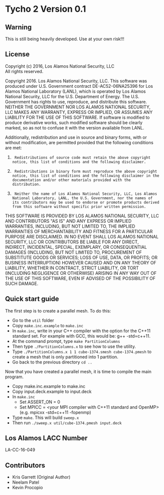 # Tycho 2 Version 0.1


## Warning
This is still being heavily developed.
Use at your own risk!!!


## License
Copyright (c) 2016, Los Alamos National Security, LLC  
All rights reserved.

Copyright 2016. Los Alamos National Security, LLC. This software was produced under U.S. Government contract DE-AC52-06NA25396 for Los Alamos National Laboratory (LANL), which is operated by Los Alamos National Security, LLC for the U.S. Department of Energy. The U.S. Government has rights to use, reproduce, and distribute this software.  NEITHER THE GOVERNMENT NOR LOS ALAMOS NATIONAL SECURITY, LLC MAKES ANY WARRANTY, EXPRESS OR IMPLIED, OR ASSUMES ANY LIABILITY FOR THE USE OF THIS SOFTWARE.  If software is modified to produce derivative works, such modified software should be clearly marked, so as not to confuse it with the version available from LANL.

Additionally, redistribution and use in source and binary forms, with or without modification, are permitted provided that the following conditions are met:  
1.      Redistributions of source code must retain the above copyright notice, this list of conditions and the following disclaimer.  
2.      Redistributions in binary form must reproduce the above copyright notice, this list of conditions and the following disclaimer in the documentation and/or other materials provided with the distribution.  
3.      Neither the name of Los Alamos National Security, LLC, Los Alamos National Laboratory, LANL, the U.S. Government, nor the names of its contributors may be used to endorse or promote products derived from this software without specific prior written permission.

THIS SOFTWARE IS PROVIDED BY LOS ALAMOS NATIONAL SECURITY, LLC AND CONTRIBUTORS "AS IS" AND ANY EXPRESS OR IMPLIED WARRANTIES, INCLUDING, BUT NOT LIMITED TO, THE IMPLIED WARRANTIES OF MERCHANTABILITY AND FITNESS FOR A PARTICULAR PURPOSE ARE DISCLAIMED. IN NO EVENT SHALL LOS ALAMOS NATIONAL SECURITY, LLC OR CONTRIBUTORS BE LIABLE FOR ANY DIRECT, INDIRECT, INCIDENTAL, SPECIAL, EXEMPLARY, OR CONSEQUENTIAL DAMAGES (INCLUDING, BUT NOT LIMITED TO, PROCUREMENT OF SUBSTITUTE GOODS OR SERVICES; LOSS OF USE, DATA, OR PROFITS; OR BUSINESS INTERRUPTION) HOWEVER CAUSED AND ON ANY THEORY OF LIABILITY, WHETHER IN CONTRACT, STRICT LIABILITY, OR TORT (INCLUDING NEGLIGENCE OR OTHERWISE) ARISING IN ANY WAY OUT OF THE USE OF THIS SOFTWARE, EVEN IF ADVISED OF THE POSSIBILITY OF SUCH DAMAGE.


## Quick start guide

The first step is to create a parallel mesh.
To do this:
- Go to the `util` folder
- Copy `make.inc.example` to `make.inc`
- In `make.inc`, write in your C++ compiler with the option for the C++11 standard set.
For example with GCC, this would be: g++ -std=c++11.
- At the command prompt, type `make PartitionColumns`
- Then type `./PartitionColumns.x` to see how to use the utility.
- Type `./PartitionColumns.x 1 1 cube-1374.smesh cube-1374.pmesh` to create a mesh that is only partitioned into 1 partition.
- Go back to the previous directory `cd ..`

Now that you have created a parallel mesh, it is time to compile the main program.
- Copy make.inc.example to make.inc
- Copy input.deck.example to input.deck
- In `make.inc`
  - Set ASSERT_ON = 0
  - Set MPICC = <your MPI compiler with C++11 standard and OpenMP> (e.g. mpicxx -std=c++11 -fopenmp)
- Type `make`.  This will build `sweep.x`
- Then run `./sweep.x util/cube-1374.pmesh input.deck`


## Los Alamos LACC Number
LA-CC-16-049


## Contributors
- Kris Garrett (Original Author)
- Neelam Patel
- Kevin Procopio
